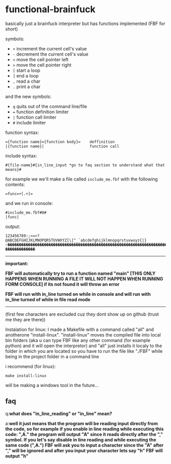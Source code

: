 # functional-brainfuck

basically just a brainfuck interpreter but has functions implemented (FBF for short)

symbols:

- `+` increment the current cell's value
- `-` decrement the current cell's value
- `<` move the cell pointer left
- `>` move the cell pointer right
- `[` start a loop
- `]` end a loop
- `,` read a char
- `.` print a char

and the new symbols:

- `q` quits out of the command line/file
- `=` function definition limiter
- `|` function call limiter
- `#` include limiter

function syntax:

    ={function name}={function body}=    deffinition
    |{function name}|                    function call

include syntax:

    #{file-name}#{in_line_input *go to faq section to understand what that means}#

for example we we'll make a file called `include_me.fbf` with the following contents:

    =func=+[.+]=

and we run in console:

    #include_me.fbf#0#
    |func|

output:

    123456789:;<=>?@ABCDEFGHIJKLMNOPQRSTUVWXYZ[\]^_`abcdefghijklmnopqrstuvwxyz{|}   ~�������������������������������������������������������������������������������������������������������������������   �������������

---

**important:**

**FBF will automatically try to run a function named "main" [THIS ONLY HAPPENS WHEN RUNNING A FILE IT WILL NOT HAPPEN WHEN RUNNING FORM CONSOLE] if its not found it will throw an error**

**FBF will run with in_line turned on while in console and will run with in_line turned of while in file read mode**

---

(first few characters are excluded cuz they dont show up on github (trust me they are there))

Instalation for linux:
I made a Makefile with a command called "all" and anotherone "install-linux".
"install-linux" moves the compiled file into local bin folders (aka u can type FBF like any other command (for example python) and it will open the interpretor) and "all" just installs it localy to the folder in which you are located so you have to run the file like "./FBF" while being in the project folder in a command line

i recommend (for linux):

    make install-linux

will be making a windows tool in the future...

## faq

q:**what does "in_line_reading" or "in_line" mean?**

a:**well it just means that the program will be reading input directly from the code, so for example if you enable in line reading while executing this code: ",A." the program will output "A" since it reads directly after the "," symbol. If you let's say disable in line reading and while executing the same code (",A.") FBF will ask you to input a character since the "A" after "," will be ignored and after you input your character lets say "h" FBF will output "h"**
